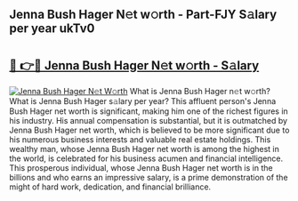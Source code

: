## Jenna Bush Hager N𝚎t w𝚘rth - Part-FJY S𝚊lary per year ukTv0

# <h2><a href="http://gc2b42.nevu.top/?p=Jenna+Bush+Hager">🔗 👉🔴 Jenna Bush Hager N𝚎t w𝚘rth - S𝚊lary</a></h2>

[![Jenna Bush Hager N𝚎t W𝚘rth](https://i.imgur.com/Oavwk0R.jpeg)](http://gc2b42.nevu.top/?p=Jenna+Bush+Hager)
What is Jenna Bush Hager n𝚎t w𝚘rth? What is Jenna Bush Hager s𝚊lary per year?
This affluent person's Jenna Bush Hager net worth is significant, making him one of the richest figures in his industry. His annual compensation is substantial, but it is outmatched by Jenna Bush Hager net worth, which is believed to be more significant due to his numerous business interests and valuable real estate holdings. This wealthy man, whose Jenna Bush Hager net worth is among the highest in the world, is celebrated for his business acumen and financial intelligence. This prosperous individual, whose Jenna Bush Hager net worth is in the billions and who earns an impressive salary, is a prime demonstration of the might of hard work, dedication, and financial brilliance.
